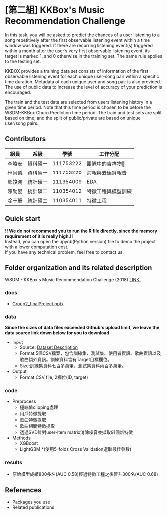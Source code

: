 
# [第二組] KKBox's Music Recommendation Challenge
In this task, you will be asked to predict the chances of a user listening to a song repetitively after the first observable listening event within a time window was triggered. If there are recurring listening event(s) triggered within a month after the user’s very first observable listening event, its target is marked 1, and 0 otherwise in the training set. The same rule applies to the testing set.

KKBOX provides a training data set consists of information of the first observable listening event for each unique user-song pair within a specific time duration. Metadata of each unique user and song pair is also provided. The use of public data to increase the level of accuracy of your prediction is encouraged.

The train and the test data are selected from users listening history in a given time period. Note that this time period is chosen to be before the WSDM-KKBox Churn Prediction time period. The train and test sets are split based on time, and the split of public/private are based on unique user/song pairs.

## Contributors
|組員|系級|學號|工作分配|
|-|-|-|-|
|李峻安|資科碩一|111753222|團隊中的吉祥物🐇| 
|林尚儀|資科碩一|111753220|海報與去達賢報告|
|鄭竣鴻|統計碩一|111354009|EDA|
|陳劭晏|統計碩二|110354012|特徵工程與模型訓練|
|凃于珊|統計碩二|110354011|特徵工程|

## Quick start

**!! We do not recommend you to run the R file directly, since the memory requirement of it is really high.!!**  
Instead, you can open the .ipynb(Python version) file to demo the project with a lower computation cost.  
If you have any technical problem, feel free to contact us.

## Folder organization and its related description
WSDM - KKBox's Music Recommendation Challenge (2018) 
[LINK.](https://www.kaggle.com/competitions/kkbox-music-recommendation-challenge) 
### docs
* [Group2_finalProject.pptx](https://docs.google.com/presentation/d/1QfXssuLYQeZ_qJUhWUgE4wiKqZbs8TMKPWbL8S95_AU/edit#slide=id.g24f5f7f2113_0_10) 

### data
**Since the sizes of data files exceeded Github's upload limit, we leave the data source link down below for you to download**  
* Input
  * Source: [Dataset Description](https://www.kaggle.com/competitions/kkbox-music-recommendation-challenge/data)
  * Format:5個CSV檔案，包含訓練集、測試集、使用者資訊、歌曲資訊以及歌曲額外資訊。訓練資料含有Target目標欄位。
  * Size:訓練集資料七百多萬筆，測試集資料兩百多萬筆。
* Output
  * Format:CSV file, 2欄位(ID, target)

### code
* Preprocess
  * 極端值clipping處理
  * 用戶特徵提取
  * 歌曲特徵提取
  * 歌曲相關特徵提取
  * 透過SVD針對user-item matrix消除噪音並擷取91個新特徵
* Methods
  * XGBoost
  * LightGBM
  *(使用5-folds Cross Validation選取最佳參數)

### results
* 原始模型成績800多名(AUC 0.58)經過特徵工程之後晉升300名(AUC 0.68)

## References
* Packages you use
* Related publications
